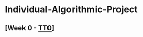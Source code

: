 # Individual-Algorithmic-Project

## [Week 0 - [TT0](https://github.com/nighthawkcoders/nighthawk_csp/wiki/Tri-3---TT0---Python-Menu,-Replit,-Github)] 
### 
